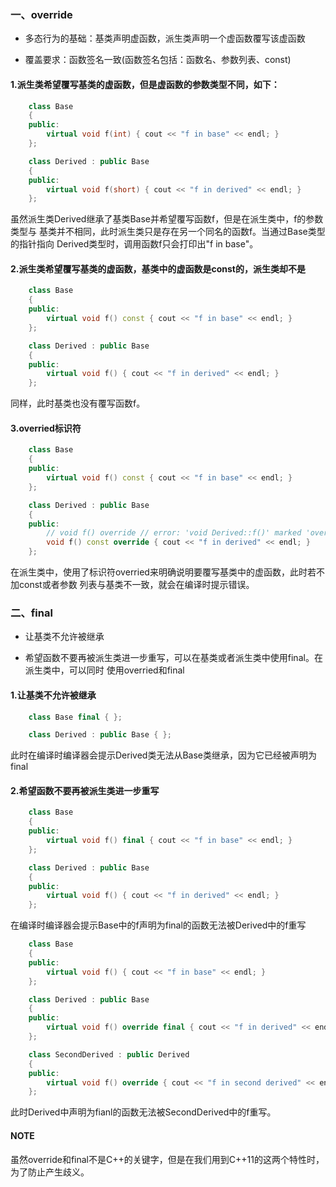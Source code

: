 ### 一、override

* 多态行为的基础：基类声明虚函数，派生类声明一个虚函数覆写该虚函数

* 覆盖要求：函数签名一致(函数签名包括：函数名、参数列表、const)

#### 1.派生类希望覆写基类的虚函数，但是虚函数的参数类型不同，如下：

```cpp
	class Base
	{
	public:
		virtual void f(int) { cout << "f in base" << endl; }
	};

	class Derived : public Base
	{
	public:
		virtual void f(short) { cout << "f in derived" << endl; }
	};
```

虽然派生类Derived继承了基类Base并希望覆写函数f，但是在派生类中，f的参数类型与
基类并不相同，此时派生类只是存在另一个同名的函数f。当通过Base类型的指针指向
Derived类型时，调用函数f只会打印出"f in base"。

#### 2.派生类希望覆写基类的虚函数，基类中的虚函数是const的，派生类却不是

```cpp
	class Base
	{
	public:
		virtual void f() const { cout << "f in base" << endl; }
	};

	class Derived : public Base
	{
	public:
		virtual void f() { cout << "f in derived" << endl; }
	};
```

同样，此时基类也没有覆写函数f。

#### 3.overried标识符

```cpp
	class Base
	{
	public:
		virtual void f() const { cout << "f in base" << endl; }
	};

	class Derived : public Base
	{
	public:
		// void f() override // error: 'void Derived::f()' marked 'override', but does not override
		void f() const override { cout << "f in derived" << endl; }
	};
```

在派生类中，使用了标识符overried来明确说明要覆写基类中的虚函数，此时若不加const或者参数
列表与基类不一致，就会在编译时提示错误。

### 二、final

* 让基类不允许被继承

* 希望函数不要再被派生类进一步重写，可以在基类或者派生类中使用final。在派生类中，可以同时
使用overried和final

#### 1.让基类不允许被继承

```cpp
	class Base final { };

	class Derived : public Base { };
```

此时在编译时编译器会提示Derived类无法从Base类继承，因为它已经被声明为final

#### 2.希望函数不要再被派生类进一步重写

```cpp
	class Base
	{
	public:
		virtual void f() final { cout << "f in base" << endl; }
	};

	class Derived : public Base
	{
	public:
		virtual void f() { cout << "f in derived" << endl; }
	};
```

在编译时编译器会提示Base中的f声明为final的函数无法被Derived中的f重写

```cpp
	class Base
	{
	public:
		virtual void f() { cout << "f in base" << endl; }
	};

	class Derived : public Base
	{
	public:
		virtual void f() override final { cout << "f in derived" << endl; }
	};

	class SecondDerived : public Derived
	{
	public:
		virtual void f() override { cout << "f in second derived" << endl; }
	};
```

此时Derived中声明为fianl的函数无法被SecondDerived中的f重写。

#### NOTE

虽然override和final不是C++的关键字，但是在我们用到C++11的这两个特性时，为了防止产生歧义。